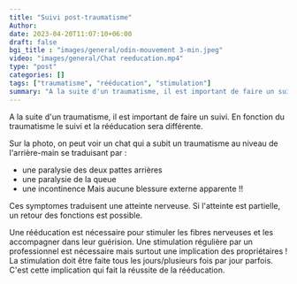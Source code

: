 ```yaml
---
title: "Suivi post-traumatisme"
Author: 
date: 2023-04-20T11:07:10+06:00
draft: false
bgi_title : "images/general/odin-mouvement 3-min.jpeg"
video: "images/general/Chat reeducation.mp4"
type: "post"
categories: []
tags: ["traumatisme", "rééducation", "stimulation"]
summary: "A la suite d'un traumatisme, il est important de faire un suivi. En fonction du traumatisme le suivi et la rééducation sera différente."
---
```


A la suite d'un traumatisme, il est important de faire un suivi. En fonction du traumatisme le suivi et la rééducation sera différente.

Sur la photo, on peut voir un chat qui a subit un traumatisme au niveau de l'arrière-main se traduisant par :
* une paralysie des deux pattes arrières
* une paralysie de la queue
* une incontinence
Mais aucune blessure externe apparente !!

Ces symptomes traduisent une atteinte nerveuse. Si l'atteinte est partielle, un retour des fonctions est possible.

Une rééducation est nécessaire pour stimuler les fibres nerveuses et les accompagner dans leur guérision. 
Une stimulation régulière par un professionnel est nécessaire mais surtout une implication des propriétaires ! La stimulation doit être faite tous les jours/plusieurs fois par jour parfois. C'est cette implication qui fait la réussite de la rééducation.